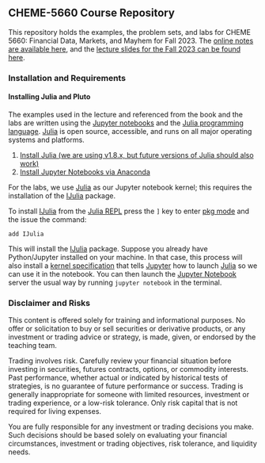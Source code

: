 ## CHEME-5660 Course Repository 
This repository holds the examples, the problem sets, and labs for CHEME 5660: Financial Data, Markets, and Mayhem for Fall 2023. 
The [online notes are available here](https://varnerlab.github.io/CHEME-5660-Markets-Mayhem-Book/infrastructure.html), and the [lecture slides for the Fall 2023 can be found here](https://cornell.box.com/s/7j6t9bip0u0xl0030ifhgn2v0e2yd7d5).

### Installation and Requirements

#### Installing Julia and Pluto
The examples used in the lecture and referenced from the book and the labs are written using the [Jupyter notebooks](https://jupyter.org) and the [Julia programming language](https://julialang.org). [Julia](https://julialang.org) is open source, accessible, and runs on all major operating systems and platforms. 

1. [Install Julia (we are using v1.8.x, but future versions of Julia should also work)](https://julialang.org/downloads/)
1. [Install Jupyter Notebooks via Anaconda](https://www.anaconda.com/)

For the labs, we use [Julia](https://julialang.org) as our Jupyter notebook kernel; this requires the installation of the [IJulia](https://github.com/JuliaLang/IJulia.jl) package. 

To install [IJulia](https://github.com/JuliaLang/IJulia.jl) from the [Julia REPL](https://docs.julialang.org/en/v1/stdlib/REPL/) press the `]` key to enter [pkg mode](https://pkgdocs.julialang.org/v1/repl/) and the issue the command:

```
add IJulia
```

This will install the [IJulia](https://github.com/JuliaLang/IJulia.jl) package. Suppose you already have Python/Jupyter installed on your machine. In that case, this process will also install a [kernel specification](https://jupyter-client.readthedocs.io/en/latest/kernels.html#kernelspecs) that tells [Jupyter](https://jupyter.org) how to launch [Julia](https://julialang.org) so we can use it in the notebook. You can then launch the [Jupyter Notebook](https://jupyter.org) server the usual way by running `jupyter notebook` in the terminal.

### Disclaimer and Risks
This content is offered solely for training and informational purposes. No offer or solicitation to buy or sell securities or derivative products, or any investment or trading advice or strategy,  is made, given, or endorsed by the teaching team. 

Trading involves risk. Carefully review your financial situation before investing in securities, futures contracts, options, or commodity interests. Past performance, whether actual or indicated by historical tests of strategies, is no guarantee of future performance or success. Trading is generally inappropriate for someone with limited resources, investment or trading experience, or a low-risk tolerance.  Only risk capital that is not required for living expenses.

You are fully responsible for any investment or trading decisions you make. Such decisions should be based solely on evaluating your financial circumstances, investment or trading objectives, risk tolerance, and liquidity needs.
